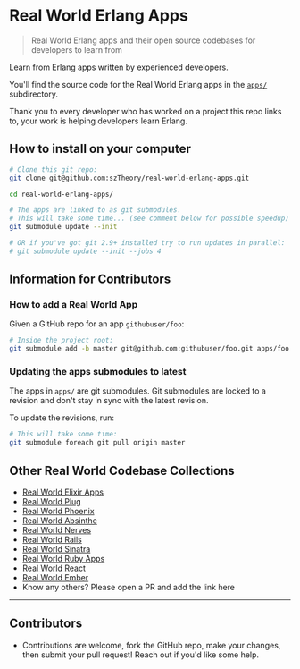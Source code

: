 # Real World Erlang Apps

> Real World Erlang apps and their open source codebases for developers to learn from

Learn from Erlang apps written by experienced developers.

You'll find the source code for the Real World Erlang apps in the [`apps/`](apps/) subdirectory.

Thank you to every developer who has worked on a project this repo links to, your work is helping developers learn Erlang.

## How to install on your computer

```bash
# Clone this git repo:
git clone git@github.com:szTheory/real-world-erlang-apps.git

cd real-world-erlang-apps/

# The apps are linked to as git submodules.
# This will take some time... (see comment below for possible speedup)
git submodule update --init

# OR if you've got git 2.9+ installed try to run updates in parallel:
# git submodule update --init --jobs 4
```

## Information for Contributors

### How to add a Real World App

Given a GitHub repo for an app `githubuser/foo`:

```bash
# Inside the project root:
git submodule add -b master git@github.com:githubuser/foo.git apps/foo
```

### Updating the apps submodules to latest

The apps in `apps/` are git submodules. Git submodules are locked to a revision and don't stay in sync with the latest revision.

To update the revisions, run:

```bash
# This will take some time:
git submodule foreach git pull origin master
```

## Other Real World Codebase Collections

- [Real World Elixir Apps](https://github.com/szTheory/real-world-elixir-apps)
- [Real World Plug](https://github.com/szTheory/real-world-plug)
- [Real World Phoenix](https://github.com/szTheory/real-world-phoenix)
- [Real World Absinthe](https://github.com/szTheory/real-world-absinthe)
- [Real World Nerves](https://github.com/szTheory/real-world-nerves)
- [Real World Rails](https://github.com/eliotsykes/real-world-rails)
- [Real World Sinatra](https://github.com/jeromedalbert/real-world-sinatra)
- [Real World Ruby Apps](https://github.com/jeromedalbert/real-world-ruby-apps)
- [Real World React](https://github.com/jeromedalbert/real-world-react)
- [Real World Ember](https://github.com/eliotsykes/real-world-ember)
- Know any others? Please open a PR and add the link here

---

## Contributors

- Contributions are welcome, fork the GitHub repo, make your changes, then submit your pull request! Reach out if you'd like some help.
